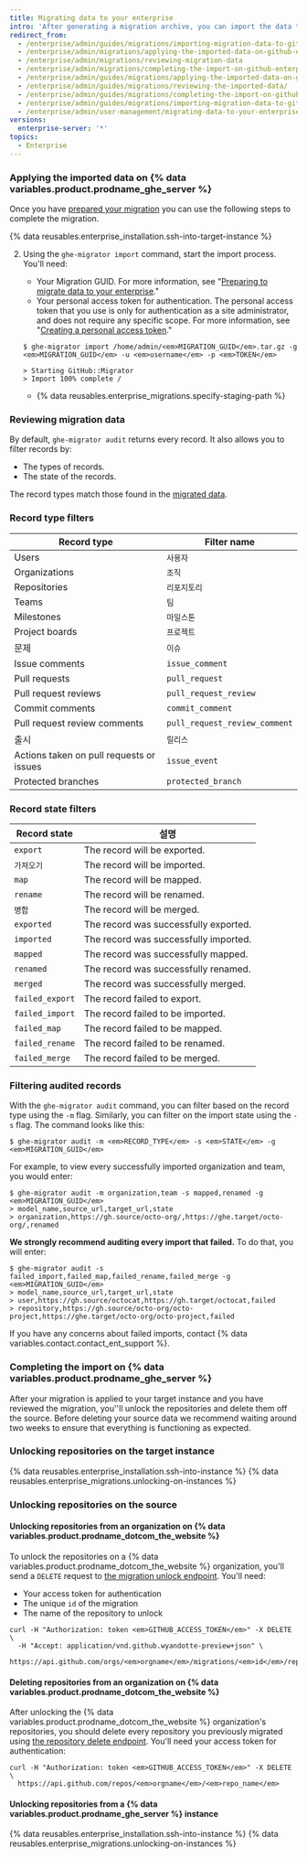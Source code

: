 ```yaml
---
title: Migrating data to your enterprise
intro: 'After generating a migration archive, you can import the data to your target {% data variables.product.prodname_ghe_server %} instance. You''ll be able to review changes for potential conflicts before permanently applying the changes to your target instance.'
redirect_from:
  - /enterprise/admin/guides/migrations/importing-migration-data-to-github-enterprise/
  - /enterprise/admin/migrations/applying-the-imported-data-on-github-enterprise-server
  - /enterprise/admin/migrations/reviewing-migration-data
  - /enterprise/admin/migrations/completing-the-import-on-github-enterprise-server
  - /enterprise/admin/guides/migrations/applying-the-imported-data-on-github-enterprise/
  - /enterprise/admin/guides/migrations/reviewing-the-imported-data/
  - /enterprise/admin/guides/migrations/completing-the-import-on-github-enterprise/
  - /enterprise/admin/guides/migrations/importing-migration-data-to-github-enterprise-server/
  - /enterprise/admin/user-management/migrating-data-to-your-enterprise
versions:
  enterprise-server: '*'
topics:
  - Enterprise
---
```


### Applying the imported data on {% data variables.product.prodname_ghe_server %}

Once you have [prepared your migration](/admin/user-management/preparing-to-migrate-data-to-your-enterprise) you can use the following steps to complete the migration.

{% data reusables.enterprise_installation.ssh-into-target-instance %}

2. Using the `ghe-migrator import` command, start the import process. You'll need:
    * Your Migration GUID. For more information, see "[Preparing to migrate data to your enterprise](/admin/user-management/preparing-to-migrate-data-to-your-enterprise)."
    * Your personal access token for authentication. The personal access token that you use is only for authentication as a site administrator, and does not require any specific scope. For more information, see "[Creating a personal access token](/github/authenticating-to-github/creating-a-personal-access-token)."

    ```shell
    $ ghe-migrator import /home/admin/<em>MIGRATION_GUID</em>.tar.gz -g <em>MIGRATION_GUID</em> -u <em>username</em> -p <em>TOKEN</em>

    > Starting GitHub::Migrator
    > Import 100% complete /
    ```

    * {% data reusables.enterprise_migrations.specify-staging-path %}

### Reviewing migration data

By default, `ghe-migrator audit` returns every record. It also allows you to filter records by:

  * The types of records.
  * The state of the records.

The record types match those found in the [migrated data](/enterprise/admin/guides/migrations/about-migrations/#migrated-data).

### Record type filters

| Record type                              | Filter name                   |
| ---------------------------------------- | ----------------------------- |
| Users                                    | `사용자`                         |
| Organizations                            | `조직`                          |
| Repositories                             | `리포지토리`                       |
| Teams                                    | `팀`                           |
| Milestones                               | `마일스톤`                        |
| Project boards                           | `프로젝트`                        |
| 문제                                       | `이슈`                          |
| Issue comments                           | `issue_comment`               |
| Pull requests                            | `pull_request`                |
| Pull request reviews                     | `pull_request_review`         |
| Commit comments                          | `commit_comment`              |
| Pull request review comments             | `pull_request_review_comment` |
| 출시                                       | `릴리스`                         |
| Actions taken on pull requests or issues | `issue_event`                 |
| Protected branches                       | `protected_branch`            |

### Record state filters

| Record state    | 설명                                    |
| --------------- | ------------------------------------- |
| `export`        | The record will be exported.          |
| `가져오기`          | The record will be imported.          |
| `map`           | The record will be mapped.            |
| `rename`        | The record will be renamed.           |
| `병합`            | The record will be merged.            |
| `exported`      | The record was successfully exported. |
| `imported`      | The record was successfully imported. |
| `mapped`        | The record was successfully mapped.   |
| `renamed`       | The record was successfully renamed.  |
| `merged`        | The record was successfully merged.   |
| `failed_export` | The record failed to export.          |
| `failed_import` | The record failed to be imported.     |
| `failed_map`    | The record failed to be mapped.       |
| `failed_rename` | The record failed to be renamed.      |
| `failed_merge`  | The record failed to be merged.       |

### Filtering audited records

With the `ghe-migrator audit` command, you can filter based on the record type using the `-m` flag. Similarly, you can filter on the import state using the `-s` flag. The command looks like this:

```shell
$ ghe-migrator audit -m <em>RECORD_TYPE</em> -s <em>STATE</em> -g <em>MIGRATION_GUID</em>
```

For example, to view every successfully imported organization and team, you would enter:
```shell
$ ghe-migrator audit -m organization,team -s mapped,renamed -g <em>MIGRATION_GUID</em>
> model_name,source_url,target_url,state
> organization,https://gh.source/octo-org/,https://ghe.target/octo-org/,renamed
```

**We strongly recommend auditing every import that failed.** To do that, you will enter:
```shell
$ ghe-migrator audit -s failed_import,failed_map,failed_rename,failed_merge -g <em>MIGRATION_GUID</em>
> model_name,source_url,target_url,state
> user,https://gh.source/octocat,https://gh.target/octocat,failed
> repository,https://gh.source/octo-org/octo-project,https://ghe.target/octo-org/octo-project,failed
```

If you have any concerns about failed imports, contact {% data variables.contact.contact_ent_support %}.

### Completing the import on {% data variables.product.prodname_ghe_server %}

After your migration is applied to your target instance and you have reviewed the migration, you''ll unlock the repositories and delete them off the source. Before deleting your source data we recommend waiting around two weeks to ensure that everything is functioning as expected.

### Unlocking repositories on the target instance

{% data reusables.enterprise_installation.ssh-into-instance %}
{% data reusables.enterprise_migrations.unlocking-on-instances %}

### Unlocking repositories on the source

#### Unlocking repositories from an organization on {% data variables.product.prodname_dotcom_the_website %}

To unlock the repositories on a {% data variables.product.prodname_dotcom_the_website %} organization, you'll send a `DELETE` request to <a href="/rest/reference/migrations#unlock-an-organization-repository" class="dotcom-only">the migration unlock endpoint</a>. You'll need:
  * Your access token for authentication
  * The unique `id` of the migration
  * The name of the repository to unlock
```shell
curl -H "Authorization: token <em>GITHUB_ACCESS_TOKEN</em>" -X DELETE \
  -H "Accept: application/vnd.github.wyandotte-preview+json" \
  https://api.github.com/orgs/<em>orgname</em>/migrations/<em>id</em>/repos/<em>repo_name</em>/lock
```

#### Deleting repositories from an organization on {% data variables.product.prodname_dotcom_the_website %}

After unlocking the {% data variables.product.prodname_dotcom_the_website %} organization's repositories, you should delete every repository you previously migrated using [the repository delete endpoint](/rest/reference/repos/#delete-a-repository). You'll need your access token for authentication:
```shell
curl -H "Authorization: token <em>GITHUB_ACCESS_TOKEN</em>" -X DELETE \
  https://api.github.com/repos/<em>orgname</em>/<em>repo_name</em>
```

#### Unlocking repositories from a {% data variables.product.prodname_ghe_server %} instance

{% data reusables.enterprise_installation.ssh-into-instance %}
{% data reusables.enterprise_migrations.unlocking-on-instances %}
